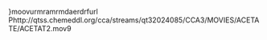    }moov   urmra   mrmda   erdrf    url    Phttp://qtss.chemeddl.org/cca/streams/qt32024085/CCA3/MOVIES/ACETATE/ACETAT2.mov 9
